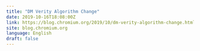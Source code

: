 ```yaml
---
title: "DM Verity Algorithm Change"
date: 2019-10-16T18:08:00Z
link: https://blog.chromium.org/2019/10/dm-verity-algorithm-change.html?utm_medium=RSS&utm_source=news.12bit.vn
site: blog.chromium.org
language: English
draft: false
---
```

